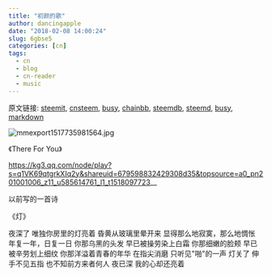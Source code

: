 ```yaml
---
title: "初颜的歌"
author: dancingapple
date: "2018-02-08 14:00:24"
slug: 6gbse5
categories: [cn]
tags: 
  - cn
  - blog
  - cn-reader
  - music
---
```


原文链接: [steemit](https://steemit.com), [cnsteem](https://cnsteem.com), [busy](https://busy.org), [chainbb](https://chainbb.com), [steemdb](https://steemdb.com), [steemd](https://steemd.com), [busy](https://busy.org), [markdown](https://raw.githubusercontent.com/pzhaonet/steem_dancingapple/master/content/post/6gbse5.md)

![mmexport1517735981564.jpg](https://steemitimages.com/DQmSvbdsoPbodJzfrzqQcu1J7B4VXdKzCdYF9Z6eeHd268U/mmexport1517735981564.jpg)

《There For You》

https://kg3.qq.com/node/play?s=q1VK69qtgrkXIq2y&shareuid=679598832429308d35&topsource=a0_pn201001006_z11_u585614761_l1_t1518097723__


以前写的一首诗

《灯》

夜深了
唯独你房里的灯亮着
昏黄从玻璃里晕开来
显得那么地寂寞，那么地惆怅
年复一年，日复一日
你那乌黑的头发
早已被操劳染上白霜
你那细嫩的脸颊
早已被辛劳划上细纹
你那洋溢着青春的年华
在指尖消磨
只听见"啪"的一声
灯关了
伸手不见五指
也不知前方来者何人
夜已深
我的心却还亮着
